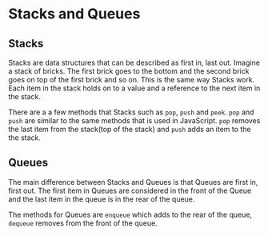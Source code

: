 # Stacks and Queues

## Stacks

Stacks are data structures that can be described as first in, last out. Imagine a stack of bricks. The first brick goes to the bottom and the second brick goes on top of the first brick
and so on. This is the same way Stacks work. Each item in the stack holds on to a value and a reference to the next item in the stack.

There are a a few methods that Stacks such as `pop`, `push` and `peek`. `pop` and `push` are similar to the same methods that is used in JavaScript. `pop` removes the last item from the stack(top of the stack) and 
`push` adds an item to the the stack. 

## Queues

The main difference between Stacks and Queues is that Queues are first in, first out. The first item in Queues are considered in the front of the Queue and the last item in the queue is in the rear of the queue.

The methods for Queues are `enqueue` which adds to the rear of the queue, `dequeue` removes from the front of the queue.

